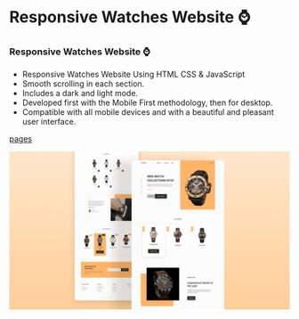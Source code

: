 # Responsive Watches Website ⌚

### Responsive Watches Website ⌚

- Responsive Watches Website Using HTML CSS & JavaScript
- Smooth scrolling in each section.
- Includes a dark and light mode.
- Developed first with the Mobile First methodology, then for desktop.
- Compatible with all mobile devices and with a beautiful and pleasant user interface.

[pages](https://giathi-daniel.github.io/watchStore/)


![preview img](/preview.png)
